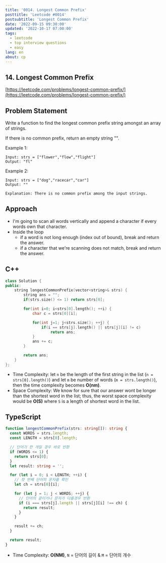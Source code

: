 ```yaml
---
title: '0014. Longest Common Prefix'
posttitle: 'Leetcode #0014'
postsubtitle: 'Longest Common Prefix'
date: '2022-09-15 09:30:00'
updated: '2022-10-17 07:00:00'
tags:
  - leetcode
  - top interview questions
  - easy
lang: en
about: cp
---
```


## 14. Longest Common Prefix

[https://leetcode.com/problems/longest-common-prefix/](https://leetcode.com/problems/longest-common-prefix/)

## Problem Statement

Write a function to find the longest common prefix string amongst an array of strings.

If there is no common prefix, return an empty string "".

Example 1:

```text
Input: strs = ["flower","flow","flight"]
Output: "fl"
```

Example 2:

```text
Input: strs = ["dog","racecar","car"]
Output: ""

Explanation: There is no common prefix among the input strings.
```

## Approach

- I'm going to scan all words vertically and append a character if every words own that character.
- Inside the loop
  - if a word is not long enough (index out of bound), break and return the answer.
  - if a character that we're scanning does not match, break and return the answer.

## C++

```cpp
class Solution {
public:
    string longestCommonPrefix(vector<string>& strs) {
        string ans = "";
        if(strs.size() <= 1) return strs[0];

        for(int i=0; i<strs[0].length(); ++i) {
            char c = strs[0][i];

            for(int j=1; j<strs.size(); ++j) {
                if(i == strs[j].length() || strs[j][i] != c)
                    return ans;
            }
            ans += c;
        }

        return ans;
    }
};
```

- Time Complexity: let `n` be the length of the first string in the list (`n = strs[0].length()`) and let `m` be number of words (`m = strs.length()`), then the time complexity becomes **O(nm)**.
- Space Complexity: We know for sure that our answer wont be longer than the shortest word in the list; thus, the worst space complexity would be **O(S)** where `S` is a length of shortest word in the list.

## TypeScript

```ts
function longestCommonPrefix(strs: string[]): string {
  const WORDS = strs.length;
  const LENGTH = strs[0].length;

  // 단어가 한 개일 경우 바로 반환
  if (WORDS <= 1) {
    return strs[0];
  }
  let result: string = '';

  for (let i = 0; i < LENGTH; ++i) {
    // 첫 번째 단어의 문자를 확인
    let ch = strs[0][i];

    for (let j = 1; j < WORDS; ++j) {
      // 단어의 끝이거나 문자가 다를경우 반환
      if (i === strs[j].length || strs[j][i] !== ch) {
        return result;
      }
    }

    result += ch;
  }

  return result;
}
```

- Time Complexity: **O(NM)**, `N` = 단어의 길이 & `M` = 단어의 개수
